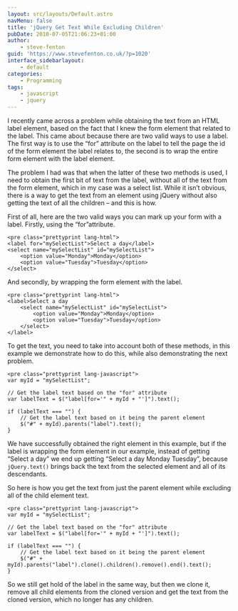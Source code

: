 ```yaml
---
layout: src/layouts/Default.astro
navMenu: false
title: 'jQuery Get Text While Excluding Children'
pubDate: 2010-07-05T21:06:23+01:00
author:
    - steve-fenton
guid: 'https://www.stevefenton.co.uk/?p=1020'
interface_sidebarlayout:
    - default
categories:
    - Programming
tags:
    - javascript
    - jquery
---
```


I recently came across a problem while obtaining the text from an HTML label element, based on the fact that I knew the form element that related to the label. This came about because there are two valid ways to use a label. The first way is to use the “for” attribute on the label to tell the page the id of the form element the label relates to, the second is to wrap the entire form element with the label element.

The problem I had was that when the latter of these two methods is used, I need to obtain the first bit of text from the label, without all of the text from the form element, which in my case was a select list. While it isn’t obvious, there is a way to get the text from an element using jQuery without also getting the text of all the children – and this is how.

First of all, here are the two valid ways you can mark up your form with a label. Firstly, using the “for”attribute.

```
<pre class="prettyprint lang-html">
<label for="mySelectList">Select a day</label>
<select name="mySelectList" id="mySelectList">
    <option value="Monday">Monday</option>
    <option value="Tuesday">Tuesday</option>
</select>
```

And secondly, by wrapping the form element with the label.

```
<pre class="prettyprint lang-html">
<label>Select a day
    <select name="mySelectList" id="mySelectList">
        <option value="Monday">Monday</option>
        <option value="Tuesday">Tuesday</option>
    </select>
</label>
```

To get the text, you need to take into account both of these methods, in this example we demonstrate how to do this, while also demonstrating the next problem.

```
<pre class="prettyprint lang-javascript">
var myId = "mySelectList";

// Get the label text based on the "for" attribute
var labelText = $("label[for='" + myId + "']").text();

if (labelText === "") {
    // Get the label text based on it being the parent element
    $("#" + myId).parents("label").text();
}
```

We have successfully obtained the right element in this example, but if the label is wrapping the form element in our example, instead of getting “Select a day” we end up getting “Select a day Monday Tuesday”, because `jQuery.text()` brings back the text from the selected element and all of its descendants.

So here is how you get the text from just the parent element while excluding all of the child element text.

```
<pre class="prettyprint lang-javascript">
var myId = "mySelectList";

// Get the label text based on the "for" attribute
var labelText = $("label[for='" + myId + "']").text();

if (labelText === "") {
    // Get the label text based on it being the parent element
    $("#" + myId).parents("label").clone().children().remove().end().text();
}
```

So we still get hold of the label in the same way, but then we clone it, remove all child elements from the cloned version and get the text from the cloned version, which no longer has any children.